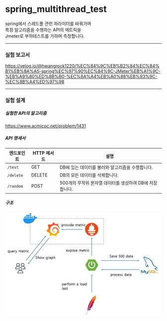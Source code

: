 # spring_multithread_test

spring에서 스레드풀 관련 파라미터를 바꿔가며  
특정 알고리즘을 수행하는 API의 메트릭을  
Jmeter로 부하테스트를 가하며 측정합니다.

---

### 실험 보고서

https://velog.io/@hwangrock1220/%EC%84%9C%EB%B2%84%EC%84%B1%EB%8A%A5-spring%EC%97%90%EC%84%9C-JMeter%EB%A1%9C-%EB%A9%80%ED%8B%B0-%EC%8A%A4%EB%A0%88%EB%93%9C-%EC%8B%A4%ED%97%98


---

### 실험 설계

##### 실험한 API의 알고리즘
https://www.acmicpc.net/problem/1431

##### API 명세서

| **엔드포인트** | **HTTP 메서드** | **설명** |
|----------------|------------------|-----------|
| `/test`        | GET              | DB에 있는 데이터를 불러와 알고리즘을 수행합니다. |
| `/delete`      | DELETE           | DB의 모든 데이터를 삭제합니다. |
| `/random`      | POST             | 500개의 무작위 문자열 데이터를 생성하여 DB에 저장합니다. |

##### 구조

![](./presentation/testing.png)